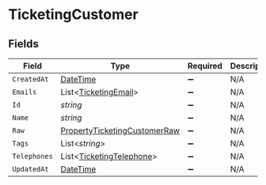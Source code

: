 # TicketingCustomer


## Fields

| Field                                                                                   | Type                                                                                    | Required                                                                                | Description                                                                             |
| --------------------------------------------------------------------------------------- | --------------------------------------------------------------------------------------- | --------------------------------------------------------------------------------------- | --------------------------------------------------------------------------------------- |
| `CreatedAt`                                                                             | [DateTime](https://learn.microsoft.com/en-us/dotnet/api/system.datetime?view=net-5.0)   | :heavy_minus_sign:                                                                      | N/A                                                                                     |
| `Emails`                                                                                | List<[TicketingEmail](../../Models/Components/TicketingEmail.md)>                       | :heavy_minus_sign:                                                                      | N/A                                                                                     |
| `Id`                                                                                    | *string*                                                                                | :heavy_minus_sign:                                                                      | N/A                                                                                     |
| `Name`                                                                                  | *string*                                                                                | :heavy_minus_sign:                                                                      | N/A                                                                                     |
| `Raw`                                                                                   | [PropertyTicketingCustomerRaw](../../Models/Components/PropertyTicketingCustomerRaw.md) | :heavy_minus_sign:                                                                      | N/A                                                                                     |
| `Tags`                                                                                  | List<*string*>                                                                          | :heavy_minus_sign:                                                                      | N/A                                                                                     |
| `Telephones`                                                                            | List<[TicketingTelephone](../../Models/Components/TicketingTelephone.md)>               | :heavy_minus_sign:                                                                      | N/A                                                                                     |
| `UpdatedAt`                                                                             | [DateTime](https://learn.microsoft.com/en-us/dotnet/api/system.datetime?view=net-5.0)   | :heavy_minus_sign:                                                                      | N/A                                                                                     |